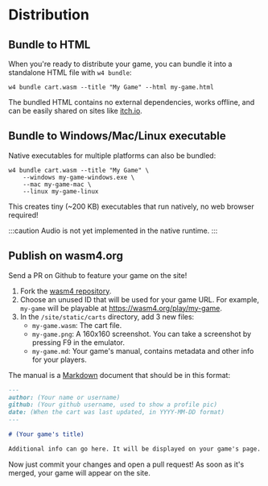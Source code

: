 # Distribution

## Bundle to HTML

When you're ready to distribute your game, you can bundle it into a standalone HTML file with `w4 bundle`:

```shell
w4 bundle cart.wasm --title "My Game" --html my-game.html
```

The bundled HTML contains no external dependencies, works offline, and can be easily shared on sites like [itch.io](https://itch.io/).

## Bundle to Windows/Mac/Linux executable

Native executables for multiple platforms can also be bundled:

```shell
w4 bundle cart.wasm --title "My Game" \
    --windows my-game-windows.exe \
    --mac my-game-mac \
    --linux my-game-linux
```

This creates tiny (~200 KB) executables that run natively, no web browser required!

:::caution
Audio is not yet implemented in the native runtime.
:::

## Publish on wasm4.org

Send a PR on Github to feature your game on the site!

1. Fork the [wasm4 repository](https://github.com/aduros/wasm4).
2. Choose an unused ID that will be used for your game URL. For example, `my-game` will be playable
   at https://wasm4.org/play/my-game.
3. In the `/site/static/carts` directory, add 3 new files:
    - `my-game.wasm`: The cart file.
    - `my-game.png`: A 160x160 screenshot. You can take a screenshot by pressing F9 in the emulator.
    - `my-game.md`: Your game's manual, contains metadata and other info for your players.

The manual is a
[Markdown](https://docs.github.com/en/get-started/writing-on-github/getting-started-with-writing-and-formatting-on-github/basic-writing-and-formatting-syntax)
document that should be in this format:

```md
---
author: (Your name or username)
github: (Your github username, used to show a profile pic)
date: (When the cart was last updated, in YYYY-MM-DD format)
---

# (Your game's title)

Additional info can go here. It will be displayed on your game's page.
```

Now just commit your changes and open a pull request! As soon as it's merged, your game will appear
on the site.
